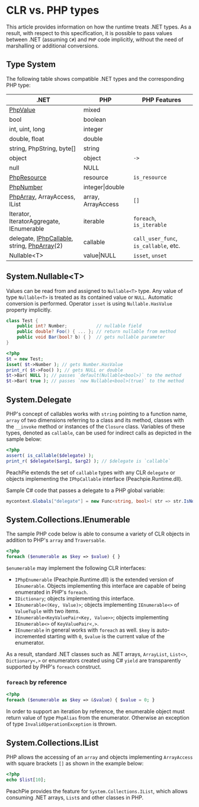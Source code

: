 # CLR vs. PHP types

This article provides information on how the runtime treats .NET types. As a result, with respect to this specification, it is possible to pass values between .NET (assuming `C#`) and `PHP` code implicitly, without the need of marshalling or additional conversions.

## Type System

The following table shows compatible .NET types and the corresponding PHP type:

.NET | PHP | PHP Features
--- | --- | ---
[PhpValue](../api/ref/phpvalue) | mixed | 
bool | boolean | 
int, uint, long | integer | 
double, float | double | 
string, PhpString, byte[] | string | 
object | object | `->`
null | NULL | 
[PhpResource](../api/ref/phpresource) | resource | `is_resource`
[PhpNumber](../api/ref/phpnumber) | integer\|double | 
[PhpArray](../api/ref/phparray), ArrayAccess, IList | array, ArrayAccess | `[]`
Iterator, IteratorAggregate, IEnumerable | iterable | `foreach`, `is_iterable`
delegate, [IPhpCallable](../api/ref/iphpcallable), string, [PhpArray](../api/ref/phparray)(2) | callable | `call_user_func`, `is_callable`, etc.
Nullable&lt;T&gt; | value\|NULL | `isset`, `unset`

## System.Nullable&lt;T&gt;

Values can be read from and assigned to `Nullable<T>` type. Any value of type `Nullable<T>` is treated as its contained value or `NULL`. Automatic conversion is performed. Operator `isset` is using `Nullable.HasValue` property implicitly.

```c#
class Test {
    public int? Number;           // nullable field
    public double? Foo() { ... }; // return nullable from method
    public void Bar(bool? b) { }  // gets nullable parameter
}
```

```php
<?php
$t = new Test;
isset( $t->Number ); // gets Number.HasValue
print_r( $t->Foo() ); // gets NULL or double
$t->Bar( NULL ); // passes `default(Nullable<bool>)` to the method
$t->Bar( true ); // passes `new Nullable<bool>(true)` to the method
```

## System.Delegate

PHP's concept of callables works with `string` pointing to a function name, `array` of two dimensions referring to a class and its method, classes with the `__invoke` method or instances of the `Closure` class. Variables of these types, denoted as `callable`, can be used for indirect calls as depicted in the sample below:

```php
<?php
assert( is_callable($delegate) );
print_r( $delegate($arg1, $arg2) ); // $delegate is `callable`
```

PeachPie extends the set of `callable` types with any CLR `delegate` or objects implementing the `IPhpCallable` interface (Peachpie.Runtime.dll).

Sample C# code that passes a delegate to a PHP global variable:
```c#
mycontext.Globals["delegate"] = new Func<string, bool>( str => str.IsNormalized() );
```

## System.Collections.IEnumerable

The sample PHP code below is able to consume a variety of CLR objects in addition to PHP's `array` and `Traversable`.

```php
<?php
foreach ($enumerable as $key => $value) { }
```

`$enumerable` may implement the following CLR interfaces:

- `IPhpEnumerable` (Peachpie.Runtime.dll) is the extended version of `IEnumerable`. Objects implementing this interface are capable of being enumerated in PHP's `foreach`.
- `IDictionary`; objects implementing this interface.
- `IEnumerable<(Key, Value)>`; objects implementing `IEnumerable<>` of `ValueTuple` with two items.
- `IEnumerable<KeyValuePair<Key, Value>>`; objects implementing `IEnumerable<>` of `KeyValuePair<,>`.
- `IEnumerable` in general works with `foreach` as well. `$key` is auto-incremented starting with `0`, `$value` is the current value of the enumerator.

As a result, standard .NET classes such as .NET arrays, `ArrayList`, `List<>`, `Dictionary<,>` or enumerators created using C# `yield` are transparently supported by PHP's `foreach` construct.

### `foreach` by reference

```php
<?php
foreach ($enumerable as $key => &$value) { $value = 0; }
```
In order to support an iteration by reference, the enumerable object must return value of type `PhpAlias` from the enumerator. Otherwise an exception of type `InvalidOperationException` is thrown.

## System.Collections.IList

PHP allows the accessing of an `array` and objects implementing `ArrayAccess` with square brackets `[]` as shown in the example below:

```php
<?php
echo $list[10];
```

PeachPie provides the feature for `System.Collections.IList`, which allows consuming .NET arrays, `List`s and other classes in PHP.
